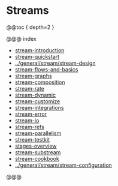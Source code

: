 # Streams

@@toc { depth=2 }

@@@ index

* [stream-introduction](stream-introduction.md)
* [stream-quickstart](stream-quickstart.md)
* [../general/stream/stream-design](../general/stream/stream-design.md)
* [stream-flows-and-basics](stream-flows-and-basics.md)
* [stream-graphs](stream-graphs.md)
* [stream-composition](stream-composition.md)
* [stream-rate](stream-rate.md)
* [stream-dynamic](stream-dynamic.md)
* [stream-customize](stream-customize.md)
* [stream-integrations](stream-integrations.md)
* [stream-error](stream-error.md)
* [stream-io](stream-io.md)
* [stream-refs](stream-refs.md)
* [stream-parallelism](stream-parallelism.md)
* [stream-testkit](stream-testkit.md)
* [stages-overview](stages-overview.md)
* [stream-substream](stream-substream.md)
* [stream-cookbook](stream-cookbook.md)
* [../general/stream/stream-configuration](../general/stream/stream-configuration.md)

@@@
